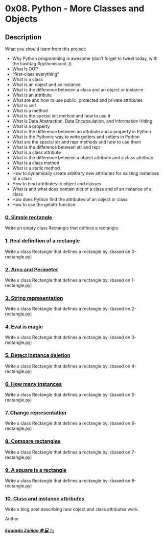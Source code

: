 # 0x08. Python - More Classes and Objects

## Description

What you should learn from this project:

- Why Python programming is awesome (don’t forget to tweet today, with the hashtag #pythoniscool :))
- What is OOP
- “first-class everything”
- What is a class
- What is an object and an instance
- What is the difference between a class and an object or instance
- What is an attribute
- What are and how to use public, protected and private attributes
- What is self
- What is a method
- What is the special init method and how to use it
- What is Data Abstraction, Data Encapsulation, and Information Hiding
- What is a property
- What is the difference between an attribute and a property in Python
- What is the Pythonic way to write getters and setters in Python
- What are the special str and repr methods and how to use them
- What is the difference between str and repr
- What is a class attribute
- What is the difference between a object attribute and a class attribute
- What is a class method
- What is a static method
- How to dynamically create arbitrary new attributes for existing instances of a class
- How to bind attributes to object and classes
- What is and what does contain dict of a class and of an instance of a class
- How does Python find the attributes of an object or class
- How to use the getattr function

### [0. Simple rectangle](https://github.com/edwardzuniga/ "### 0. Simple rectangle")

Write an empty class Rectangle that defines a rectangle:

### [1. Real definition of a rectangle](https://github.com/edwardzuniga/ "1. Real definition of a rectangle")

Write a class Rectangle that defines a rectangle by: (based on 0-rectangle.py)

### [2. Area and Perimeter](https://github.com/edwardzuniga/ "2. Area and Perimeter")

Write a class Rectangle that defines a rectangle by: (based on 1-rectangle.py)

### [3. String representation](https://github.com/edwardzuniga/ "3. String representation")

Write a class Rectangle that defines a rectangle by: (based on 2-rectangle.py)

### [4. Eval is magic](https://github.com/edwardzuniga/ "4. Eval is magic")

Write a class Rectangle that defines a rectangle by: (based on 3-rectangle.py)

### [5. Detect instance deletion](http://https://github.com/edwardzuniga/ "5. Detect instance deletion")

Write a class Rectangle that defines a rectangle by: (based on 4-rectangle.py)

### [6. How many instances](https://github.com/edwardzuniga/ "6. How many instances")

Write a class Rectangle that defines a rectangle by: (based on 5-rectangle.py)

### [7. Change representation](https://github.com/edwardzuniga/ "7. Change representation")

Write a class Rectangle that defines a rectangle by: (based on 6-rectangle.py)

### [8. Compare rectangles](https://github.com/edwardzuniga/ "8. Compare rectangle")

Write a class Rectangle that defines a rectangle by: (based on 7-rectangle.py)

### [9. A square is a rectangle](https://github.com/edwardzuniga/ "9. A square is a rectangle")

Write a class Rectangle that defines a rectangle by: (based on 8-rectangle.py)

### [10. Class and instance attributes](https://github.com/edwardzuniga/ "10. Class and instance attributes")

Write a blog post describing how object and class attributes work.

Author

##### [Eduardo Zúñiga :soccer: :computer: :chart_with_downwards_trend:](https://github.com/edwardzuniga/ "Eduardo Zúñiga") 
